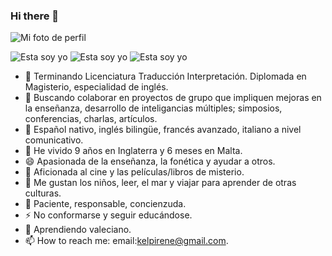 ### Hi there 👋

![Mi foto de perfil](https://ibb.co/N2PmqXM)

![Esta soy yo](https://ibb.co/VSqJBhR)
![Esta soy yo](https://ibb.co/mJ4xMN3)
![Esta soy yo](https://ibb.co/tBc3QGd)


- 🔭 Terminando Licenciatura Traducción Interpretación. Diplomada en Magisterio, especialidad de inglés.
- 👯 Buscando colaborar en proyectos de grupo que impliquen mejoras en la enseñanza, desarrollo de inteligancias múltiples; simposios, conferencias, charlas, artículos.
- 💬 Español nativo, inglés bilingüe, francés avanzado, italiano a nivel comunicativo.
- 🧳 He vivido 9 años en Inglaterra y 6 meses en Malta. 
- 😄 Apasionada de la enseñanza, la fonética y ayudar a otros.
- 🎥 Aficionada al cine y las películas/libros de misterio. 
- 🚸 Me gustan los niños, leer, el mar y viajar para aprender de otras culturas.
- 🐢 Paciente, responsable, concienzuda.
- ⚡ No conformarse y seguir educándose.
- 🌱 Aprendiendo valeciano.
- 📫 How to reach me: email:kelpirene@gmail.com.
